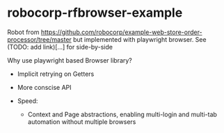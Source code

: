 # robocorp-rfbrowser-example

Robot from https://github.com/robocorp/example-web-store-order-processor/tree/master but implemented with playwright browser. See (TODO: add link)[...] for side-by-side

Why use playwright based Browser library?
- Implicit retrying on Getters
- More conscise API


- Speed:
  - Context and Page abstractions, enabling multi-login and multi-tab automation without multiple browsers
